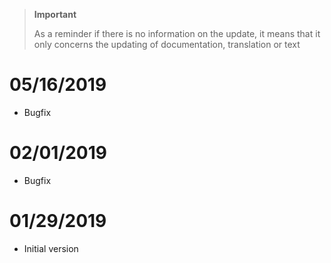 >**Important**
>
>As a reminder if there is no information on the update, it means that it only concerns the updating of documentation, translation or text

# 05/16/2019

- Bugfix

# 02/01/2019

- Bugfix

# 01/29/2019

- Initial version
